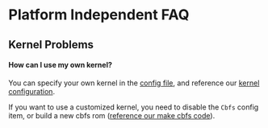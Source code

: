# Platform Independent FAQ

## Kernel Problems

#### How can I use my own kernel?

 You can specify your own kernel in the [config file](http://docs.hypercontainer.io/reference/configuration.html), and reference our [kernel configuration](https://github.com/hyperhq/hyperstart/blob/master/build/kernel_config).

 If you want to use a customized kernel, you need to disable the `Cbfs` config item, or build a new cbfs rom ([reference our make cbfs code](https://github.com/hyperhq/hyperstart/blob/master/build/make-initrd.sh#L35)).
